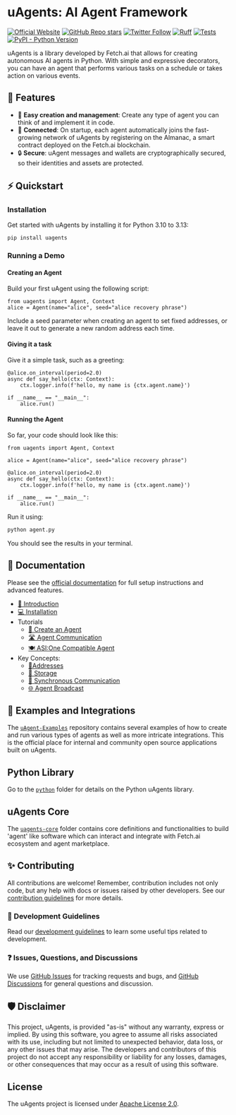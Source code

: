 # uAgents: AI Agent Framework

[![Official Website](https://img.shields.io/badge/Official%20Website-fetch.ai-blue?style=flat&logo=world&logoColor=white)](https://fetch.ai) [![GitHub Repo stars](https://img.shields.io/github/stars/Fetchai/uAgents?style=social)](https://github.com/Fetchai/uAgents/stargazers) [![Twitter Follow](https://img.shields.io/twitter/follow/fetch_ai?style=social)](https://twitter.com/fetch_ai)
[![Ruff](https://img.shields.io/endpoint?url=https://raw.githubusercontent.com/astral-sh/ruff/main/assets/badge/v2.json)](https://github.com/astral-sh/ruff) [![Tests](https://img.shields.io/github/actions/workflow/status/Fetchai/uAgents/ci-tests.yml?label=Tests)](https://github.com/Fetchai/uAgents/actions/workflows/ci-tests.yml) [![PyPI - Python Version](https://img.shields.io/pypi/pyversions/uagents)](https://pypi.org/project/uagents/)

uAgents is a library developed by Fetch.ai that allows for creating autonomous AI agents in Python. With simple and expressive decorators, you can have an agent that performs various tasks on a schedule or takes action on various events.

## 🚀 Features

- 🤖 **Easy creation and management**: Create any type of agent you can think of and implement it in code.
- 🔗 **Connected**: On startup, each agent automatically joins the fast-growing network of uAgents by registering on the Almanac, a smart contract deployed on the Fetch.ai blockchain.
- 🔒 **Secure**: uAgent messages and wallets are cryptographically secured, so their identities and assets are protected.

## ⚡ Quickstart

### Installation

Get started with uAgents by installing it for Python 3.10 to 3.13:

    pip install uagents

### Running a Demo

#### Creating an Agent

Build your first uAgent using the following script:

```python3
from uagents import Agent, Context
alice = Agent(name="alice", seed="alice recovery phrase")
```

Include a seed parameter when creating an agent to set fixed addresses, or leave it out to generate a new random address each time.

#### Giving it a task

Give it a simple task, such as a greeting:

```python3
@alice.on_interval(period=2.0)
async def say_hello(ctx: Context):
    ctx.logger.info(f'hello, my name is {ctx.agent.name}')

if __name__ == "__main__":
    alice.run()
```

#### Running the Agent

So far, your code should look like this:

```python3
from uagents import Agent, Context

alice = Agent(name="alice", seed="alice recovery phrase")

@alice.on_interval(period=2.0)
async def say_hello(ctx: Context):
    ctx.logger.info(f'hello, my name is {ctx.agent.name}')

if __name__ == "__main__":
    alice.run()
```

Run it using:

```bash
python agent.py
```

You should see the results in your terminal.

## 📖 Documentation

Please see the [official documentation](https://uagents.fetch.ai/docs) for full setup instructions and advanced features.

- [👋 Introduction](https://uagents.fetch.ai/docs)
- [💻 Installation](https://uagents.fetch.ai/docs/getting-started/install)
- Tutorials
  - [🤖 Create an Agent](https://uagents.fetch.ai/docs/getting-started/create)
  - [🛣️ Agent Communication](https://uagents.fetch.ai/docs/guides/communication)
  - [🍽️ ASI:One Compatible Agent](https://uagents.fetch.ai/docs/examples/asi-1)
- Key Concepts:
  - [📍Addresses](https://uagents.fetch.ai/docs/getting-started/address)
  - [💾 Storage](https://uagents.fetch.ai/docs/guides/storage)
  - [📝 Synchronous Communication](https://uagents.fetch.ai/docs/guides/send_receive)
  - [🌐 Agent Broadcast](https://uagents.fetch.ai/docs/guides/broadcast)

## 🌱 Examples and Integrations

The [`uAgent-Examples`](https://github.com/fetchai/uAgent-Examples) repository contains several examples of how to create and run various types of agents as well as more intricate integrations. This is the official place for internal and community open source applications built on uAgents.

## Python Library

Go to the [`python`](https://github.com/fetchai/uAgents/tree/main/python) folder for details on the Python uAgents library.

## uAgents Core

The [`uagents-core`](https://github.com/fetchai/uAgents/tree/main/python/uagents-core) folder contains core definitions and functionalities to build 'agent' like software which can interact and integrate with Fetch.ai ecosystem and agent marketplace.

## ✨ Contributing

All contributions are welcome! Remember, contribution includes not only code, but any help with docs or issues raised by other developers. See our [contribution guidelines](https://github.com/fetchai/uAgents/blob/main/CONTRIBUTING.md) for more details.

### 📄 Development Guidelines

Read our [development guidelines](https://github.com/fetchai/uAgents/blob/main/DEVELOPING.md) to learn some useful tips related to development.

### ❓ Issues, Questions, and Discussions

We use [GitHub Issues](https://github.com/fetchai/uAgents/issues) for tracking requests and bugs, and [GitHub Discussions](https://github.com/fetchai/uAgents/discussions) for general questions and discussion.

## 🛡 Disclaimer

This project, uAgents, is provided "as-is" without any warranty, express or implied. By using this software, you agree to assume all risks associated with its use, including but not limited to unexpected behavior, data loss, or any other issues that may arise. The developers and contributors of this project do not accept any responsibility or liability for any losses, damages, or other consequences that may occur as a result of using this software.

## License

The uAgents project is licensed under [Apache License 2.0](https://github.com/fetchai/uAgents/blob/main/LICENSE).
